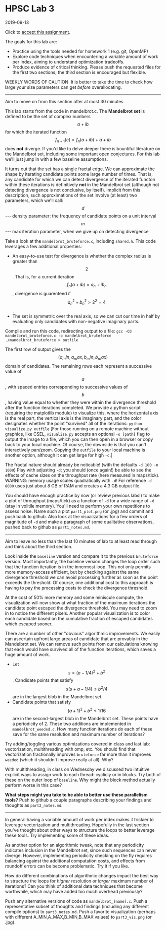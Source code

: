 # HPSC Lab 3
2019-09-13

Click to [accept this assignment](https://classroom.github.com/a/pla4omKL).

The goals for this lab are:
* Practice using the tools needed for homework 1 (e.g. git, OpenMP)
* Explore code techniques when encountering a variable amount of work per index, aiming to understand optimization tradeoffs.
* Produce evidence of critical thinking.  Please push the requested files for the first two sections; the third section is encouraged but flexible.

WEEKLY WORDS OF CAUTION:
It is better to take the time to check how large your size parameters can get *before* overallocating.

-----

Aim to move on from this section after at most 30 minutes.

This lab starts from the code in mandelbrot.c.  The **Mandelbrot set** is defined to be the set of complex numbers $$a+ib$$ for which the iterated function $$f_{n+1}(c) = f_n(a+ib) + a + ib$$ does **not** diverge.  If you'd like to delve deeper there is bountiful literature on the Mandelbrot set, including some important open conjectures.  For this lab we'll just jump in with a few baseline assumptions.

It turns out that the set has a single fractal edge.  We can approximate the shape by iterating candidate points some large number of times.  That is, any candidate for which we can detect divergence of the iterated functon within these iterations is definitively **not** in the Mandelbrot set (although not detecting divergence is not conclusive, by itself).  Implicit from this description, such approximations of the set involve (at least) two parameters, which we'll call:
$$d$$ --- density parameter; the frequency of candidate points on a unit interval
$$m$$ --- max iteration parameter, when we give up on detecting divergence

Take a look at the ```mandelbrot_bruteforce.c```, including ```shared.h```.  This code leverages a few additional properties:
* An easy-to-use test for divergence is whether the complex radius is greater than $$2$$.  That is, for a current iteration $$f_n(a+ib) = a_n+ib_n$$, divergence is guarenteed if $$a_n^2 + b_n^2 > 2^2 = 4$$.
* The set is symmetric over the real axis, so we can cut our time in half by evaluating only candidates with non-negative imaginary parts.

Compile and run this code, redirecting output to a file:
```gcc -O3 mandelbrot_bruteforce.c -o mandelbrot_bruteforce```
```./mandelbrot_bruteforce > outfile```

The first row of output gives the $$(a_min,a_max,b_min,b_max)$$ domain of candidates.  The remaining rows each represent a successive value of $$a$$, with spaced entries corresponding to successive values of $$b$$, having value equal to whether they were within the divergence threshold after the function iterations completed.  We provide a python script (requiring the matplotlib module) to visualize this, where the horizontal axis is the real part, the vertical axis is the imaginary part, and the color designates whether the point "survived" all of the iterations:
```python visualize.py outfile```
[For those running on a remote machine without graphics, like CSEL, ```visualize.py``` accepts an optional ```-o [path]``` flag to output the image to a file, which you can then open in a browser or copy back to your local machine.  Of course, the downside is that you can't interactively pan/zoom.  Copying the ```outfile``` to your local machine is another option, although it can get large for high ```-d```.]

The fractal nature should already be noticable! (with the defaults ```-d 100 -m 1000```)  Play with adjusting ```-d```; you should (once again!) be able to see the effects of cache sizes on the throughput rate (here measured in maps/tick).  WARNING: memory usage scales quadratically with ```-d```!  For reference ```-d 8000``` uses just about 8 GB of RAM and creates a 4.3 GB output file.

You should have enough practice by now (or review previous labs!) to make a plot of throughput (maps/tick) as a function of ```-d``` for a wide range of ```-d``` (stay in volitile memory).  You'll need to perform your own repetitions to assess noise.  Name such a plot ```part1_plot.png``` (or .jpg) and commit and push back to github.  Also look at the visualizations for a few orders of magnitude of ```-d``` and make a paragraph of some qualitative observations, pushed back to github as ```part1_notes.md```.

-----

Aim to leave no less than the last 10 minutes of lab to at least read through and think about the third section.

Look inside the ```baseline``` version and compare it to the previous ```bruteforce``` version.  Most importantly, the baseline version changes the loop order such that the function iteration is in the innermost loop.  This not only permits more memory-access efficient, but by checking against the same divergence threshold we can avoid processing further as soon as the point exceeds the threshold.  Of course, one additional cost to this approach is having to pay the processing costs to check the divergence threshold.

At the cost of 50% more memory and some miniscule compute, the visualization will now show at what fraction of the maximum iterations the candidate point escaped the divergence threshold.  You may need to zoom in to notice the different pixels.  Another popular visualization is to color each candidate based on the cumulative fraction of escaped candidates which escaped sooner.

There are a number of other "obvious" algorithmic improvements.  We easily can ascertain upfront large areas of candidate that are provably in the Mandelbrot set.  We can remove such points from our calculations knowing that each would have survived all of the function iterations, which saves a huge amount of work.
* Let $$s = (a-1/4)^2+b^2$$.  Candidate points that satisfy $$s(s+a-1/4) \le b^2/4$$ are in the largest blob in the Mandelbrot set.
* Candidate points that satisfy $$(a+1)^2+b^2 \le 1/16$$ are in the second-largest blob in the Mandelbrot set.  These points have a periodicity of 2.
These two additions are implemented in ```mandelbrot_weeded.c```.  How many function iterations do each of these save for the same resolution and maximum number of iterations?

Try adding/toggling various optimizations covered in class and last lab: vectorization, multithreading with omp, etc.  You should find that vectorization fractionally improves ```bruteforce``` far more than it improves  ```weeded``` (which it shouldn't improve really at all).  Why?

With multithreading, in class on Wednesday we discussed two intuitive explicit ways to assign work to each thread: cyclicly or in blocks.  Try both of these on the outer loop of ```baseline```.  Why might the block method actually perform worse in this case?

**What steps might you take to be able to better use these parallelism tools?**  Push to github a couple paragraphs describing your findings and thoughts as ```part2_notes.md```.

-----

In general having a variable amount of work per index makes it trickier to leverage vectorization and multithreading.  Hopefully in the last section you've thought about other ways to structure the loops to better leverage these tools.  Try implementing some of these ideas.

As another option for an algorithmic tweak, note that any periodicity indicates inclusion in the Mandelbrot set, since such sequences can never diverge.  However, implementing periodicity checking on the fly requires balancing against the additional computation costs, and effects from roundoff errors can be become problematic.  Try it if you like.

How do different combinations of algorithmic changes impact the best way to structure the loops for *higher* resolution or *larger* maximum number of iterations?   Can you think of additional data techniques that become worthwhile, which may have added too much overhead previously?

Push any alternative versions of code as ```mandelbrot_[name].c```.  Push a representative subset of thoughts and findings (including any different compile options) to ```part3_notes.md```.  Push a favorite visualization (perhaps with different A_MIN,A_MAX,B_MIN,B_MAX values) to ```part3_vis.png``` (or .jpg).